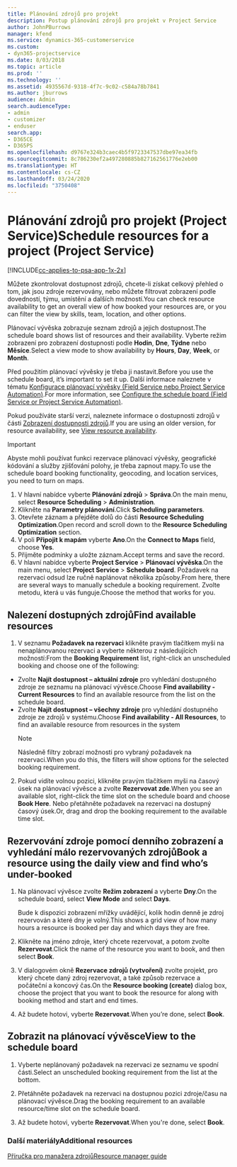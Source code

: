 ```yaml
---
title: Plánování zdrojů pro projekt
description: Postup plánování zdrojů pro projekt v Project Service
author: JohnPBurrows
manager: kfend
ms.service: dynamics-365-customerservice
ms.custom:
- dyn365-projectservice
ms.date: 8/03/2018
ms.topic: article
ms.prod: ''
ms.technology: ''
ms.assetid: 4935567d-9318-4f7c-9c02-c584a78b7841
ms.author: jburrows
audience: Admin
search.audienceType:
- admin
- customizer
- enduser
search.app:
- D365CE
- D365PS
ms.openlocfilehash: d9767e324b3caec4b5f9723347537dbe97ea34fb
ms.sourcegitcommit: 8c786230ef2a497280885b827162561776e2eb00
ms.translationtype: HT
ms.contentlocale: cs-CZ
ms.lasthandoff: 03/24/2020
ms.locfileid: "3750408"
---
```

# <a name="schedule-resources-for-a-project-project-service"></a><span data-ttu-id="c8262-103">Plánování zdrojů pro projekt (Project Service)</span><span class="sxs-lookup"><span data-stu-id="c8262-103">Schedule resources for a project (Project Service)</span></span>

[!INCLUDE[cc-applies-to-psa-app-1x-2x](../includes/cc-applies-to-psa-app-1x-2x.md)]

<span data-ttu-id="c8262-104">Můžete zkontrolovat dostupnost zdrojů, chcete-li získat celkový přehled o tom, jak jsou zdroje rezervovány, nebo můžete filtrovat zobrazení podle dovedností, týmu, umístění a dalších možností.</span><span class="sxs-lookup"><span data-stu-id="c8262-104">You can check resource availability to get an overall view of how booked your resources are, or you can filter the view by skills, team, location, and other options.</span></span>  
  
<span data-ttu-id="c8262-105">Plánovací vývěska zobrazuje seznam zdrojů a jejich dostupnost.</span><span class="sxs-lookup"><span data-stu-id="c8262-105">The schedule board shows list of resources and their availability.</span></span> <span data-ttu-id="c8262-106">Vyberte režim zobrazení pro zobrazení dostupnosti podle **Hodin**, **Dne**, **Týdne** nebo **Měsíce**.</span><span class="sxs-lookup"><span data-stu-id="c8262-106">Select a view mode to show availability by **Hours**, **Day**, **Week**, or **Month**.</span></span>  
  
<span data-ttu-id="c8262-107">Před použitím plánovací vývěsky je třeba ji nastavit.</span><span class="sxs-lookup"><span data-stu-id="c8262-107">Before you use the schedule board, it’s important to set it up.</span></span> <span data-ttu-id="c8262-108">Další informace naleznete v tématu [Konfigurace plánovací vývěsky (Field Service nebo Project Service Automation)](../field-service/configure-schedule-board.md).</span><span class="sxs-lookup"><span data-stu-id="c8262-108">For more information, see [Configure the schedule board (Field Service or Project Service Automation)](../field-service/configure-schedule-board.md).</span></span>
  
<span data-ttu-id="c8262-109">Pokud používáte starší verzi, naleznete informace o dostupnosti zdrojů v části [Zobrazení dostupnosti zdrojů](../project-service/view-resource-availability.md).</span><span class="sxs-lookup"><span data-stu-id="c8262-109">If you are using an older version, for resource availability, see [View resource availability](../project-service/view-resource-availability.md).</span></span>  

> [!IMPORTANT]
>  <span data-ttu-id="c8262-110">Abyste mohli používat funkci rezervace plánovací vývěsky, geografické kódování a služby zjišťování polohy, je třeba zapnout mapy.</span><span class="sxs-lookup"><span data-stu-id="c8262-110">To use the schedule board booking functionality, geocoding, and location services, you need to turn on maps.</span></span>  
> 
> 1. <span data-ttu-id="c8262-111">V hlavní nabídce vyberte **Plánování zdrojů** > **Správa**.</span><span class="sxs-lookup"><span data-stu-id="c8262-111">On the main menu, select **Resource Scheduling** > **Administration**.</span></span>  
> 2. <span data-ttu-id="c8262-112">Klikněte na **Parametry plánování**.</span><span class="sxs-lookup"><span data-stu-id="c8262-112">Click **Scheduling parameters**.</span></span>  
> 3. <span data-ttu-id="c8262-113">Otevřete záznam a přejděte dolů do části **Resource Scheduling Optimization**.</span><span class="sxs-lookup"><span data-stu-id="c8262-113">Open record and scroll down to the **Resource Scheduling Optimization** section.</span></span>  
> 4. <span data-ttu-id="c8262-114">V poli **Připojit k mapám** vyberte **Ano**.</span><span class="sxs-lookup"><span data-stu-id="c8262-114">On the **Connect to Maps** field, choose **Yes**.</span></span>  
> 5. <span data-ttu-id="c8262-115">Přijměte podmínky a uložte záznam.</span><span class="sxs-lookup"><span data-stu-id="c8262-115">Accept terms and save the record.</span></span>  
> 6. <span data-ttu-id="c8262-116">V hlavní nabídce vyberte **Project Service** > **Plánovací vývěska**.</span><span class="sxs-lookup"><span data-stu-id="c8262-116">On the main menu, select **Project Service** > **Schedule board**.</span></span> <span data-ttu-id="c8262-117">Požadavek na rezervaci odsud lze ručně naplánovat několika způsoby.</span><span class="sxs-lookup"><span data-stu-id="c8262-117">From here, there are several ways to manually schedule a booking requirement.</span></span> <span data-ttu-id="c8262-118">Zvolte metodu, která u vás funguje.</span><span class="sxs-lookup"><span data-stu-id="c8262-118">Choose the method that works for you.</span></span>
  
## <a name="find-available-resources"></a><span data-ttu-id="c8262-119">Nalezení dostupných zdrojů</span><span class="sxs-lookup"><span data-stu-id="c8262-119">Find available resources</span></span>

1.  <span data-ttu-id="c8262-120">V seznamu **Požadavek na rezervaci** klikněte pravým tlačítkem myši na nenaplánovanou rezervaci a vyberte některou z následujících možností:</span><span class="sxs-lookup"><span data-stu-id="c8262-120">From the **Booking Requirement** list, right-click an unscheduled booking and choose one of the following:</span></span>  
  
- <span data-ttu-id="c8262-121">Zvolte **Najít dostupnost – aktuální zdroje** pro vyhledání dostupného zdroje ze seznamu na plánovací vývěsce.</span><span class="sxs-lookup"><span data-stu-id="c8262-121">Choose **Find availability - Current Resources** to find an available resource from the list on the schedule board.</span></span>  
- <span data-ttu-id="c8262-122">Zvolte **Najít dostupnost – všechny zdroje** pro vyhledání dostupného zdroje ze zdrojů v systému.</span><span class="sxs-lookup"><span data-stu-id="c8262-122">Choose **Find availability - All Resources**, to find an available resource from resources in the system</span></span>  
   > [!NOTE]
   >  <span data-ttu-id="c8262-123">Následně filtry zobrazí možnosti pro vybraný požadavek na rezervaci.</span><span class="sxs-lookup"><span data-stu-id="c8262-123">When you do this, the filters will show options for the selected booking requirement.</span></span>  
  
2. <span data-ttu-id="c8262-124">Pokud vidíte volnou pozici, klikněte pravým tlačítkem myši na časový úsek na plánovací vývěsce a zvolte **Rezervovat zde**.</span><span class="sxs-lookup"><span data-stu-id="c8262-124">When you see an available slot, right-click the time slot on the schedule board and choose **Book Here**.</span></span> <span data-ttu-id="c8262-125">Nebo přetáhněte požadavek na rezervaci na dostupný časový úsek.</span><span class="sxs-lookup"><span data-stu-id="c8262-125">Or, drag and drop the booking requirement to the available time slot.</span></span>  
  

## <a name="book-a-resource-using-the-daily-view-and-find-whos-under-booked"></a><span data-ttu-id="c8262-126">Rezervování zdroje pomocí denního zobrazení a vyhledání málo rezervovaných zdrojů</span><span class="sxs-lookup"><span data-stu-id="c8262-126">Book a resource using the daily view and find who’s under-booked</span></span>
  
1.  <span data-ttu-id="c8262-127">Na plánovací vývěsce zvolte **Režim zobrazení** a vyberte **Dny**.</span><span class="sxs-lookup"><span data-stu-id="c8262-127">On the schedule board, select **View Mode** and select **Days**.</span></span>  
  
    <span data-ttu-id="c8262-128">Bude k dispozici zobrazení mřížky uvádějící, kolik hodin denně je zdroj rezervován a které dny je volný.</span><span class="sxs-lookup"><span data-stu-id="c8262-128">This shows a grid view of how many hours a resource is booked per day and which days they are free.</span></span>  
  
2.  <span data-ttu-id="c8262-129">Klikněte na jméno zdroje, který chcete rezervovat, a potom zvolte **Rezervovat**.</span><span class="sxs-lookup"><span data-stu-id="c8262-129">Click the name of the resource you want to book, and then select **Book**.</span></span>  
  
3.  <span data-ttu-id="c8262-130">V dialogovém okně **Rezervace zdrojů (vytvoření)** zvolte projekt, pro který chcete daný zdroj rezervovat, a také způsob rezervace a počáteční a koncový čas.</span><span class="sxs-lookup"><span data-stu-id="c8262-130">On the **Resource booking (create)** dialog box, choose the project that you want to book the resource for along with booking method and start and end times.</span></span>  
  
4.  <span data-ttu-id="c8262-131">Až budete hotovi, vyberte **Rezervovat**.</span><span class="sxs-lookup"><span data-stu-id="c8262-131">When you’re done, select **Book**.</span></span>  
  
## <a name="view-to-the-schedule-board"></a><span data-ttu-id="c8262-132">Zobrazit na plánovací vývěsce</span><span class="sxs-lookup"><span data-stu-id="c8262-132">View to the schedule board</span></span>
  
1.  <span data-ttu-id="c8262-133">Vyberte neplánovaný požadavek na rezervaci ze seznamu ve spodní části.</span><span class="sxs-lookup"><span data-stu-id="c8262-133">Select an unscheduled booking requirement from the list at the bottom.</span></span>  
  
2.  <span data-ttu-id="c8262-134">Přetáhněte požadavek na rezervaci na dostupnou pozici zdroje/času na plánovací vývěsce.</span><span class="sxs-lookup"><span data-stu-id="c8262-134">Drag the booking requirement to an available resource/time slot on the schedule board.</span></span>  
  
3.  <span data-ttu-id="c8262-135">Až budete hotovi, vyberte **Rezervovat**.</span><span class="sxs-lookup"><span data-stu-id="c8262-135">When you're done, select **Book**.</span></span>  
  
### <a name="additional-resources"></a><span data-ttu-id="c8262-136">Další materiály</span><span class="sxs-lookup"><span data-stu-id="c8262-136">Additional resources</span></span>  
 [<span data-ttu-id="c8262-137">Příručka pro manažera zdrojů</span><span class="sxs-lookup"><span data-stu-id="c8262-137">Resource manager guide</span></span>](../project-service/resource-manager-guide.md)
